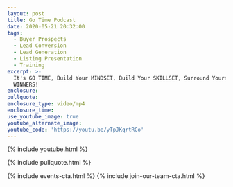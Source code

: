 ```yaml
---
layout: post
title: Go Time Podcast
date: 2020-05-21 20:32:00
tags:
  - Buyer Prospects
  - Lead Conversion
  - Lead Generation
  - Listing Presentation
  - Training
excerpt: >-
  It's GO TIME, Build Your MINDSET, Build Your SKILLSET, Surround Yourself With
  WINNERS!
enclosure:
pullquote:
enclosure_type: video/mp4
enclosure_time:
use_youtube_image: true
youtube_alternate_image:
youtube_code: 'https://youtu.be/yTpJKqrtRCo'
---
```


{% include youtube.html %}

{% include pullquote.html %}

{% include events-cta.html %} {% include join-our-team-cta.html %}